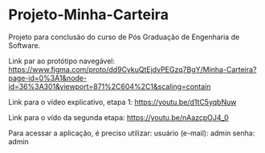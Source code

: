 # Projeto-Minha-Carteira
Projeto para conclusão do curso de Pós Graduação de Engenharia de Software.

Link par ao protótipo navegável: https://www.figma.com/proto/dd9CykuQtEjdvPEGzq7BgY/Minha-Carteira?page-id=0%3A1&node-id=36%3A301&viewport=871%2C604%2C1&scaling=contain

Link para o vídeo explicativo, etapa 1: https://youtu.be/d1tC5yqbNuw

Link para o vído da segunda etapa: https://youtu.be/nAazcpOJ4_0

Para acessar a aplicação, é preciso utilizar:
  usuário (e-mail): admin
  senha: admin 

